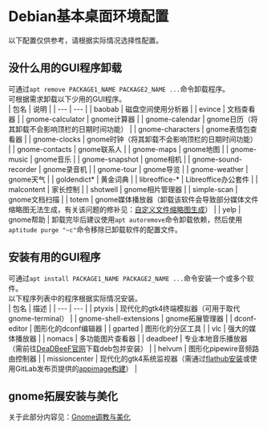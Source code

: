 # Debian基本桌面环境配置
以下配置仅供参考，请根据实际情况选择性配置。  

## 没什么用的GUI程序卸载
可通过`apt remove PACKAGE1_NAME PACKAGE2_NAME ...`命令卸载程序。  
可根据需求卸载以下少用的GUI程序。  
| 包名 | 说明 |
| --- | --- |
| baobab | 磁盘空间使用分析器 |
| evince | 文档查看器 |
| gnome-calculator | gnome计算器 |
| gnome-calendar | gnome日历（将其卸载不会影响顶栏的日期时间功能） |
| gnome-characters | gnome表情包查看器 |
| gnome-clocks | gnome时钟（将其卸载不会影响顶栏的日期时间功能） |
| gnome-contacts | gnome联系人 |
| gnome-maps | gnome地图 |
| gnome-music | gnome音乐 |
| gnome-snapshot | gnome相机 |
| gnome-sound-recorder | gnome录音机 |
| gnome-tour | gnome导览 |
| gnome-weather | gnome天气 |
| goldendict* | 黄金词典 |
| libreoffice-* | Libreoffice办公套件 |
| malcontent | 家长控制 |
| shotwell | gnome相片管理器 |
| simple-scan | gnome文档扫描 |
| totem | gnome媒体播放器（卸载该软件会导致部分媒体文件缩略图无法生成，有关该问题的修补见：[自定义文件缩略图生成](../hilevel/thumbnail.md)） |
| yelp | gnome帮助 |
卸载完毕后建议使用`apt autoremove`命令卸载依赖，然后使用`aptitude purge "~c"`命令移除已卸载软件的配置文件。  

## 安装有用的GUI程序
可通过`apt install PACKAGE1_NAME PACKAGE2_NAME ...`命令安装一个或多个软件。  
以下程序列表中的程序根据实际情况安装。  
| 包名 | 描述 |
| --- | --- |
| ptyxis | 现代化的gtk4终端模拟器（可用于取代gnome-terminal） |
| gnome-shell-extensions | gnome拓展管理器 |
| dconf-editor | 图形化的dconf编辑器 |
| gparted | 图形化的分区工具 |
| vlc | 强大的媒体播放器 |
| nomacs | 多功能图片查看器 |
| deadbeef | 专业本地音乐播放器（需前往[DeaDBeeF官网](https://deadbeef.sourceforge.io/)下载deb包并安装） |
| helvum | 图形化pipewire音频路由控制器 |
| missioncenter | 现代化的gtk4系统监视器（需通过[flathub安装](https://flathub.org/apps/io.missioncenter.MissionCenter)或使用GitLab发布页提供的[appimage构建](https://gitlab.com/mission-center-devs/mission-center/-/releases)） |

## gnome拓展安装与美化
关于此部分内容见：[Gnome调教与美化](../todo.md)
